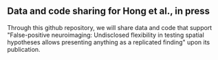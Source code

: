 ## Data and code sharing for Hong et al., in press

Through this github repository, we will share data and code that support "False-positive neuroimaging: Undisclosed flexibility in testing spatial hypotheses allows presenting anything as a replicated finding" upon its publication. 
